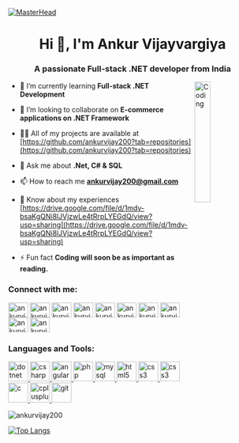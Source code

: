 [![MasterHead](https://external-content.duckduckgo.com/iu/?u=https%3A%2F%2Fwww.bestagencies.com%2Fwp-content%2Fuploads%2F2014%2F01%2Fdesk.gif&f=1&nofb=1&ipt=693df6b356f2ecfc18537f18569b38ddde7063d0fbdb271ae07d3ebc10ba6221&ipo=images)](https://ankurvijay200.io)
<h1 align="center">Hi 👋, I'm Ankur Vijayvargiya</h1>
<h3 align="center">A passionate Full-stack .NET developer from India</h3>
<img align="right" alt="Coding" width="25%" src="https://cdn.dribbble.com/users/1059583/screenshots/4171367/coding-freak.gif">

- 🌱 I’m currently learning **Full-stack .NET Development**

- 👯 I’m looking to collaborate on **E-commerce applications on .NET Framework**

- 👨‍💻 All of my projects are available at [https://github.com/ankurvijay200?tab=repositories](https://github.com/ankurvijay200?tab=repositories)

- 💬 Ask me about **.Net, C# & SQL**

- 📫 How to reach me **ankurvijay200@gmail.com**

- 📄 Know about my experiences [https://drive.google.com/file/d/1mdv-bsaKgQNi8lJVjzwLe4tRrpLYEGdQ/view?usp=sharing](https://drive.google.com/file/d/1mdv-bsaKgQNi8lJVjzwLe4tRrpLYEGdQ/view?usp=sharing)

- ⚡ Fun fact **Coding will soon be as important as reading.**

<h3 align="left">Connect with me:</h3>
<p align="left">
<a href="https://www.codingninjas.com/codestudio/profile/ankurvijay2000" target="blank"><img align="center" src="https://external-content.duckduckgo.com/iu/?u=https%3A%2F%2Fdevscript.org%2Fassets%2Fimg%2Fsponsors%2FcodingNinja.png&f=1&nofb=1&ipt=73861542c7a5565450de5237f7b86a5a153ede5976ea048f9ae84dc5f754248f&ipo=images" alt="ankurvijay2000" height="30" width="40" /></a>
<a href="https://linkedin.com/in/ankurvijay2000" target="blank"><img align="center" src="https://external-content.duckduckgo.com/iu/?u=https%3A%2F%2Fcdn.freebiesupply.com%2Flogos%2Flarge%2F2x%2Flinkedin-icon-logo-png-transparent.png&f=1&nofb=1&ipt=dde768c9900132a906e3bf9bfa5bb3bee8a03d8f8ec0460d96e33f69e9024bfa&ipo=images" alt="ankurvijay2000" height="30" width="40" /></a>
<a href="https://www.codechef.com/users/ankurvijay200" target="blank"><img align="center" src="https://cdn.jsdelivr.net/npm/simple-icons@3.1.0/icons/codechef.svg" alt="ankurvijay200" height="30" width="40" /></a>
<a href="https://www.leetcode.com/ankurvijay200" target="blank"><img align="center" src="https://external-content.duckduckgo.com/iu/?u=https%3A%2F%2Fleetcode.com%2Fstatic%2Fimages%2FLeetCode_logo.png&f=1&nofb=1&ipt=2af4a8803005be6d75ada4993b0f105dce1e6a2197ea3564ef3827f6cbf7eecc&ipo=images" alt="ankurvijay200" height="30" width="40" /></a>
<a href="https://www.hackerrank.com/ankurvijay200" target="blank"><img align="center" src="https://external-content.duckduckgo.com/iu/?u=https%3A%2F%2Fnikhil.is-a.dev%2FAssets%2FCard-Image%2Fhackerrank.png&f=1&nofb=1&ipt=d05b90219fed6e7efc4db9e735a967e3e31f4c75343ce8b5cbeb8da6ed07a46c&ipo=images" alt="ankurvijay200" height="30" width="40" /></a>
<a href="https://auth.geeksforgeeks.org/user/ankurvijay200" target="blank"><img align="center" src="https://external-content.duckduckgo.com/iu/?u=https%3A%2F%2Fimg.icons8.com%2Fcolor%2F452%2FGeeksforGeeks.png&f=1&nofb=1&ipt=9709753e5730fa158916f3c58b6fd1347ecd873c8c07e9b9630c5afdab74b585&ipo=images" alt="ankurvijay200" height="30" width="40" /></a>
<a href="https://fb.com/ankurvijay200" target="blank"><img align="center" src="https://external-content.duckduckgo.com/iu/?u=https%3A%2F%2Flogodownload.org%2Fwp-content%2Fuploads%2F2014%2F09%2Ffacebook-logo-0.png&f=1&nofb=1&ipt=8e072eb9d422bd3f0a7debf66a72c692eab019b4752a0c273745a8dd1e3e1497&ipo=images" alt="ankurvijay200" height="30" width="40" /></a>
<a href="https://instagram.com/ankurvijay2000" target="blank"><img align="center" src="https://external-content.duckduckgo.com/iu/?u=https%3A%2F%2Fwww.pngkit.com%2Fpng%2Ffull%2F1-13187_instagram-logo-new-vector-eps-free-download-logo.png&f=1&nofb=1&ipt=3b7372509ce42fcb81f7bbfba029b9c1d35d9694cf2aa66f87a5309534da49e9&ipo=images" alt="ankurvijay2000" height="30" width="40" /></a>
<a href="https://twitter.com/ankurvijay11" target="blank"><img align="center" src="https://external-content.duckduckgo.com/iu/?u=https%3A%2F%2Fwebstockreview.net%2Fimages%2Ftwitter-icons-png-1.png&f=1&nofb=1&ipt=cba7cd320c441ff845c7fab9b391177bd2da9282f54ae4db00ffcf630b41726a&ipo=images" alt="ankurvijay11" height="30" width="40" /></a>
<a href="https://www.snapchat.com/add/ankurvijay2000?share_id=8U0jbxmHlME&locale=en-US" target="blank"><img align="center" src="https://external-content.duckduckgo.com/iu/?u=http%3A%2F%2F1000logos.net%2Fwp-content%2Fuploads%2F2017%2F08%2Fsnapchat-logo-transparent.png&f=1&nofb=1&ipt=207b782f4c131b9022cf6ac51b703cf72ef1fb03c2ec958035fa908e1bb119da&ipo=images" alt="ankurvijay11" height="30" width="40" /></a>
</p>

<h3 align="left">Languages and Tools:</h3>
<p align="left"> 
    <a href="https://dotnet.microsoft.com/" target="_blank" rel="noreferrer"> <img src="https://external-content.duckduckgo.com/iu/?u=https%3A%2F%2Fzewiasoft.com%2Fimages%2Ftechnologies%2Fdotnet.png&f=1&nofb=1&ipt=f4050221cd7f5340762f93477ece4942ddabd38609dd00b11d38c2eb2499ecd9&ipo=images" alt="dotnet" width="40" height="40"/> </a> 
    <a href="https://www.w3schools.com/cs/" target="_blank" rel="noreferrer"> <img src="https://external-content.duckduckgo.com/iu/?u=https%3A%2F%2Fstatic.cdnlogo.com%2Flogos%2Fc%2F68%2Fc-sharp-800x800.png&f=1&nofb=1&ipt=12e07c27c84968a40d30d9bd41cd4f0bb08c9f487732cadcdd9531e0c4f037f2&ipo=images" alt="csharp" width="40" height="40"/> </a> 
    <a href="https://angular.io" target="_blank" rel="noreferrer"> <img src="https://angular.io/assets/images/logos/angular/angular.svg" alt="angular" width="40" height="40"/> </a> 
    <a href="https://www.php.net" target="_blank" rel="noreferrer"> <img src="https://external-content.duckduckgo.com/iu/?u=https%3A%2F%2Fcdn.freebiesupply.com%2Flogos%2Flarge%2F2x%2Fphp-logo-png-transparent.png&f=1&nofb=1&ipt=434fd2efc0068a8c48796810b2c2b729c0db19afba7ef24b939cb6e628446314&ipo=images" alt="php" width="40" height="40"/> </a> 
    <a href="https://www.mysql.com/" target="_blank" rel="noreferrer"> <img src="https://external-content.duckduckgo.com/iu/?u=https%3A%2F%2Fcdn.freebiesupply.com%2Flogos%2Flarge%2F2x%2Fmysql-5-logo-png-transparent.png&f=1&nofb=1&ipt=937523d1307b8e81634f321bb805209f583a551c6f4b093c7650679e70f68790&ipo=images" alt="mysql" width="40" height="40"/> </a> 
    <a href="https://www.w3.org/html/" target="_blank" rel="noreferrer"> <img src="https://external-content.duckduckgo.com/iu/?u=https%3A%2F%2F4.bp.blogspot.com%2F-K3xPJlyU5mk%2FXGfNIFz6yyI%2FAAAAAAAAR80%2FA4JTnhu4ilUdnQ3TgtgE414oRw55owL8QCLcBGAs%2Fs1600%2FHTML%252B5.png&f=1&nofb=1&ipt=b3f15111fe3148ce12a20a2cefe016fd398928aae08eccb24774ad9d5fa46082&ipo=images" alt="html5" width="40" height="40"/> </a> 
    <a href="https://www.w3schools.com/css/" target="_blank" rel="noreferrer"> <img src="https://external-content.duckduckgo.com/iu/?u=https%3A%2F%2Fcdn.freebiesupply.com%2Flogos%2Flarge%2F2x%2Fcss-3-logo-png-transparent.png&f=1&nofb=1&ipt=182648d3cc273988e3e452d98df16b326960e827e38ae41ca5d161eb9a9cc860&ipo=images" alt="css3" width="40" height="40"/> </a> 
    <a href="https://www.w3schools.com/js//" target="_blank" rel="noreferrer"> <img src="https://external-content.duckduckgo.com/iu/?u=https%3A%2F%2F1000logos.net%2Fwp-content%2Fuploads%2F2020%2F09%2FJavaScript-Logo-2048x1280.png&f=1&nofb=1&ipt=5075cbf3837cefe6ea62db91f0c32a7ba43d98c446ecf9b43b1c1f1fa84e7546&ipo=images" alt="css3" width="40" height="40"/> </a> 
    <a href="https://www.cprogramming.com/" target="_blank" rel="noreferrer"> <img src="https://external-content.duckduckgo.com/iu/?u=https%3A%2F%2Ftse1.mm.bing.net%2Fth%3Fid%3DOIP.tN1MXhizwKDDUBjzfCsvlAHaHa%26pid%3DApi&f=1&ipt=767e039b84eaa00a7cbec5908826186bc25dce2d0201956dad1b6ff048d11b0e&ipo=images" alt="c" width="40" height="40"/> </a> 
    <a href="https://www.w3schools.com/cpp/" target="_blank" rel="noreferrer"> <img src="https://external-content.duckduckgo.com/iu/?u=https%3A%2F%2Fwww.itsolutionsjovel.com%2Fwp-content%2Fuploads%2F2018%2F05%2Fcpp_logo-600x675.png&f=1&nofb=1&ipt=dd27c6c4886ba7fea9d88049844cc552e3754da7c61769546e9cb07c596aae03&ipo=images" alt="cplusplus" width="40" height="40"/> </a> 
    <a href="https://git-scm.com/" target="_blank" rel="noreferrer"> <img src="https://www.vectorlogo.zone/logos/git-scm/git-scm-icon.svg" alt="git" width="40" height="40"/> </a> 
</p>

<p><img align="center" src="https://github-readme-streak-stats.herokuapp.com/?user=ankurvijay200&" alt="ankurvijay200" /></p>

<!-- <p align="left"> <a href="https://github.com/ryo-ma/github-profile-trophy"><img src="https://github-profile-trophy.vercel.app/?username=ankurvijay200" alt="ankurvijay200" /></a> </p> -->

[![Top Langs](https://github-readme-stats.vercel.app/api/top-langs/?username=ankurvijay200&hide_progress=true)](https://github.com/anuraghazra/github-readme-stats)
